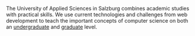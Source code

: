 The University of Applied Sciences in Salzburg combines academic studies with practical skills. We use current technologies and challenges from web development to teach  the important concepts of computer science on both an [undergraduate](http://multimediatechnology.at/web-communities/) and [graduate](http://master.multimediatechnology.at/web/) level.
